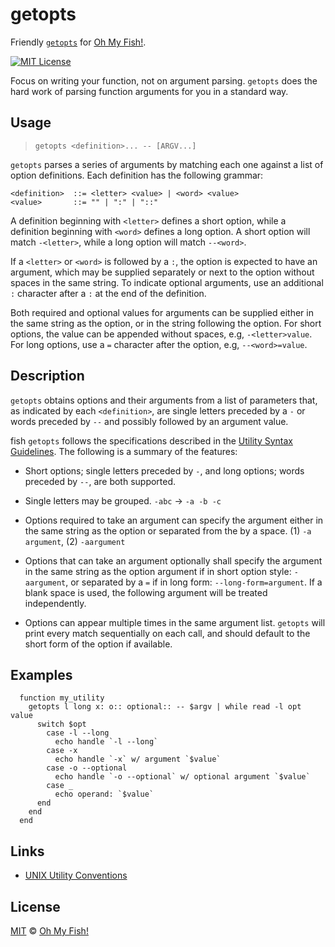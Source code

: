 # getopts
Friendly [`getopts`](http://en.wikipedia.org/wiki/Getopts) for [Oh My Fish!][omf].

[![MIT License](https://img.shields.io/badge/license-MIT-007EC7.svg?style=flat-square)](LICENSE)

Focus on writing your function, not on argument parsing. `getopts` does the hard work of parsing function arguments for you in a standard way.


## Usage
> `getopts <definition>... -- [ARGV...]`

`getopts` parses a series of arguments by matching each one against a list of option definitions. Each definition has the following grammar:

    <definition>  ::= <letter> <value> | <word> <value>
    <value>       ::= "" | ":" | "::"

A definition beginning with `<letter>` defines a short option, while a definition beginning with `<word>` defines a long option. A short option will match `-<letter>`, while a long option will match `--<word>`.

If a `<letter>` or `<word>` is followed by a `:`, the option is expected to have an argument, which may be supplied separately or next to the option without spaces in the same string. To indicate optional arguments, use an additional `:` character after a `:` at the end of the definition.

Both required and optional values for arguments can be supplied either in the same string as the option, or in the string following the option. For short options, the value can be appended without spaces, e.g, `-<letter>value`. For long options, use a `=` character after the option, e.g, `--<word>=value`.


## Description
`getopts` obtains options and their arguments from a list of parameters that, as indicated by each `<definition>`, are single letters preceded by a `-` or words preceded by `--` and possibly followed by an argument value.

fish `getopts` follows the specifications described in the [Utility Syntax Guidelines][utilconv]. The following is a summary of the features:

- Short options; single letters preceded by `-`, and long options; words preceded by `--`, are both supported.

- Single letters may be grouped. `-abc` → `-a -b -c`

- Options required to take an argument can specify the argument either in the same string as the option or separated from the by a space. (1) `-a argument`, (2) `-aargument`

- Options that can take an argument optionally shall specify the argument in the same string as the option argument if in short option style: `-aargument`, or separated by a `=` if in long form: `--long-form=argument`. If a blank space is used, the following argument will be treated independently.

- Options can appear multiple times in the same argument list. `getopts` will print every match sequentially on each call, and should default to the short form of the option if available.


## Examples
```fish
  function my_utility
    getopts l long x: o:: optional:: -- $argv | while read -l opt value
      switch $opt
        case -l --long
          echo handle `-l --long`
        case -x
          echo handle `-x` w/ argument `$value`
        case -o --optional
          echo handle `-o --optional` w/ optional argument `$value`
        case _
          echo operand: `$value`
      end
    end
  end
```


## Links
- [UNIX Utility Conventions][utilconv]


## License
[MIT][mit] © [Oh My Fish!][omf]


[mit]:            http://opensource.org/licenses/MIT
[omf]:            https://www.github.com/oh-my-fish
[license-badge]:  https://img.shields.io/badge/license-MIT-007EC7.svg?style=flat-square
[utilconv]:       http://pubs.opengroup.org/onlinepubs/7908799/xbd/utilconv.html
